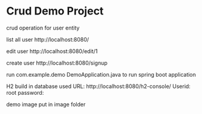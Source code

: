 # Crud Demo Project
crud operation for user entity

list all user
http://localhost:8080/

edit user
http://localhost:8080/edit/1

create user
http://localhost:8080/signup

run com.example.demo DemoApplication.java to run spring boot application

H2 build in database used 
URL: http://localhost:8080/h2-console/
Userid: root
password:


demo image put in image folder


